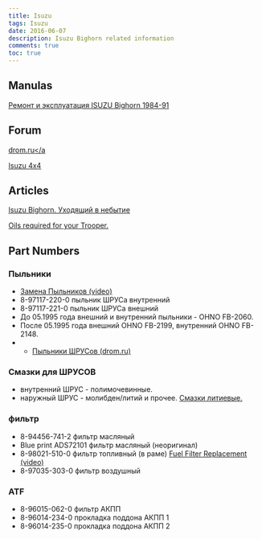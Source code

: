 ```yaml
---
title: Isuzu
tags: Isuzu
date: 2016-06-07
description: Isuzu Bighorn related information
comments: true
toc: true
---
```


## Manulas
<a href="https://drive.google.com/open?id=0B5_olWfL1-4xbGFsQmk5OEo0Vkk" target="_blank">Ремонт и эксплуатация ISUZU Bighorn 1984-91</a>

## Forum
<a href="http://forums.drom.ru/isuzu-bighorn/" target="_blank">drom.ru</a
>
<a href="http://www.4x4wire.com/isuzu/" target="_blank">Isuzu 4x4</a>




## Articles
<a href="http://www.toyota-club.net/files/lib/z_st/05-01-20_pub_bighorn.htm" target="_blank">Isuzu Bighorn. Уходящий в небытие</a>

<a href="http://www.itocuk.co.uk/forums/viewtopic.php?t=31318" target="_blank">Oils required for your Trooper.</a>




## Part Numbers

### Пыльники
* <a href="https://www.youtube.com/watch?v=KOdP20LzqP8" target="_blank">Замена Пыльников (video)</a>
* 8-97117-220-0 пыльник ШРУСа внутренний 
* 8-97117-221-0 пыльник ШРУСа внешний 
* До 05.1995 года внешний и внутренний пыльники - OHNO FB-2060.
* После 05.1995 года внешний OHNO FB-2199, внутренний OHNO FB-2148.
* * <a href="http://forums.drom.ru/isuzu-bighorn/t1151257090.html" target="_blank">Пыльники ШРУСов (drom.ru)</a> 

### Смазки для ШРУСОВ
* внутренний ШРУС - полимочевинные.
* наружный ШРУС - молибден/литий и прочее. [Смазки литиевые.](https://www.emex.ru/catalog?8=42814&CAT_ID=25&page=1)  

### фильтр 
* 8-94456-741-2 фильтр масляный
* Blue print ADS72101 фильтр масляный (неоригинал) 
* 8-98021-510-0 фильтр топливный (в раме) <a href="https://www.youtube.com/watch?v=koBnfwaUSlQ" target="_blank">Fuel Filter Replacement (video)</a>
* 8-97035-303-0 фильтр воздушный

### ATF
* 8-96015-062-0 фильтр АКПП
* 8-96014-234-0 прокладка поддона АКПП 1
* 8-96014-235-0 прокладка поддона АКПП 2

